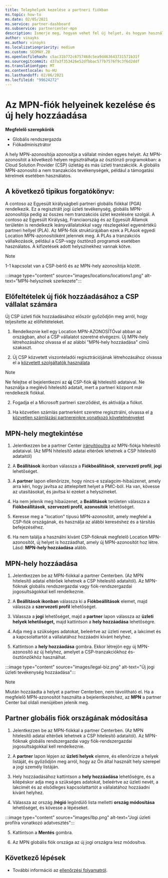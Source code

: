```yaml
---
title: Telephelyek kezelése a partneri fiókban
ms.topic: how-to
ms.date: 02/05/2021
ms.service: partner-dashboard
ms.subservice: partnercenter-mpn
description: Ismerje meg, hogyan vehet fel új helyet, és hogyan használják a Location MPN ID-t az ösztönző programok, a CSP-üzleti, az előfizetések és az egyéb tranzakciók során.
author: vinayks
ms.author: vinayks
ms.localizationpriority: medium
ms.custom: SEOMAY.20
ms.openlocfilehash: c5ac31b772c6757468c5ea9d463643731571b31f
ms.sourcegitcommit: d37a3f353426e52dfbbac577b7576f9c3f6d2ddf
ms.translationtype: MT
ms.contentlocale: hu-HU
ms.lasthandoff: 02/06/2021
ms.locfileid: "99624272"
---
```

# <a name="manage-your-mpn-account-locations-and-add-a-new-location"></a>Az MPN-fiók helyeinek kezelése és új hely hozzáadása


**Megfelelő szerepkörök**

- Globális rendszergazda
- Fiókadminisztrátor

A hely MPN-azonosítója azonosítja a vállalat minden egyes helyét. Az MPN-azonosítót a következő helyen regisztrálhatja az ösztönző programokban: a Cloud Solution Provider (CSP) üzletág és más üzleti tranzakciók. A globális MPN-azonosító a nem tranzakciós tevékenységek, például a támogatási kérelmek esetében használatos.

## <a name="the-following-is-a-typical-scenario"></a>A következő tipikus forgatókönyv:

A contoso az Egyesült királyságbeli partneri globális fiókkal (PGA) rendelkezik. Ez a regisztrált jogi üzleti tevékenység, globális MPN-azonosítója pedig az összes nem tranzakciós üzlet kezelésére szolgál. A contoso az Egyesült Királyság, Franciaország és az Egyesült Államok területén is rendelkezik leányvállalatokkal vagy részlegekkel egyenértékű partneri hellyel (PLA). Az MPN-fiók struktúrájában ezek a PLAsok egyedi Location MPN-azonosítóként jelennek meg. A PLAs a tranzakciós vállalkozások, például a CSP-vagy ösztönző programok esetében használatos. A kifizetések adott helyszínekhez vannak kötve. 

>[!NOTE]
>1-1 kapcsolat van a CSP-bérlő és az MPN-hely azonosítója között.

:::image type="content" source="images/locations/locations1.png" alt-text="MPN-helyszínek szerkezete":::

## <a name="prerequisites-in-order-to-add-a-new-account-for-a-csp-business"></a>Előfeltételek új fiók hozzáadásához a CSP vállalat számára

Új CSP üzleti fiók hozzáadásához először győződjön meg arról, hogy teljesítette az előfeltételeket.

1. Rendelkeznie kell egy Location MPN-AZONOSÍTÓval abban az országban, ahol a CSP vállalatot szeretné elvégezni. Új MPN-hely létrehozásához olvassa el az alábbi "MPN-hely hozzáadása" című szakaszt.
  
1. Új CSP közvetett viszonteladói regisztrációjának létrehozásához olvassa el a [közvetett szolgáltatók használata](indirect-reseller-tasks-in-partner-center.md#get-started) 

>[!NOTE] 
 >Ne felejtse el bejelentkezni az **új** CSP-fiók **új** hitelesítő adataival. Ne használja a meglévő hitelesítő adatait, mert a partneri központ már rendelkezik fiókkal.

2. Fogadja el a Microsoft partneri szerződést, és aktiválja a fiókot.

1. Ha közvetlen számlás partnerként szeretne regisztrálni, olvassa el [a közvetlen számlázási partnereinkre vonatkozó követelményeket](direct-partner-new-requirements.md)

## <a name="view-your-mpn-locations"></a>MPN-hely megtekintése

1. Jelentkezzen be a partner Center [irányítópultra](https://partner.microsoft.com/dashboard/home) az MPN-fiókja hitelesítő adataival. (Az MPN hitelesítő adatai eltérőek lehetnek a CSP hitelesítő adataitól) 
 
1. A **Beállítások** ikonban válassza a **Fiókbeállítások**, **szervezeti profil**, **jogi** lehetőséget. 

1. A **partner** lapon ellenőrizze, hogy nincs-e szalagcím-hibaüzenet, amely arra kéri, hogy javítsa az áttelepített helyet a PMC-ból. Ha van, kövesse az utasításokat, és javítsa ki ezeket a helyszíneket. 

3. Ha nem jelenik meg hibaüzenet, a  **Beállítások** területen válassza a  **Fiókbeállítások**, **szervezeti profil**, **azonosítók** lehetőséget.

4. Keresse meg a "location" típusú MPN-azonosítót, amely megfelel a CSP-fiók országának, és használja az alábbi kereséshez és a társítás befejezéséhez.

5. Ha nem találja a használni kívánt CSP-fióknak megfelelő Location MPN-azonosítót, új helyet is hozzáadhat, amely új MPN-azonosítót hoz létre. Lásd: **MPN-hely hozzáadása** alább.

## <a name="add-an-mpn-location"></a>MPN-hely hozzáadása

1. Jelentkezzen be az MPN-fiókkal a partner Centerben. (Az MPN hitelesítő adatai eltérőek lehetnek a CSP hitelesítő adataitól). Az MPN-fióknak globális rendszergazdai vagy fiók-rendszergazdai jogosultságokkal kell rendelkeznie. 

1. A **Beállítások ikonban** válassza ki a **Fiókbeállítások** elemet, majd válassza a **szervezeti profil** lehetőséget.

2. Válassza a **jogi** lehetőséget, majd a **partner** lapon válassza az **üzleti helyek lehetőséget,** majd kattintson a **hely hozzáadása** lehetőségre.

3. Adja meg a szükséges adatokat, beleértve az üzleti nevet, a lakcímet és a kapcsolattartót a vállalatához hozzáadni kívánt helyhez.
 
1. Kattintson a **hely hozzáadása** gombra. Ekkor létrejön egy új MPN-azonosító az új helyhez, amelyet a CSP-tranzakciókhoz és-ösztönzőkhöz használhat.

:::image type="content" source="images/legal-biz.png" alt-text="Új jogi üzleti tevékenység hozzáadása":::

> [!NOTE]
> Miután hozzáadta a helyet a partner Centerben, nem távolítható el. Ha a megfelelő MPN-azonosítót használta a bejelentkezéshez, az **MPN** a partner Center bal oldali menüjében jelenik meg.

## <a name="change-country-of-partner-global-account"></a>Partner globális fiók országának módosítása 

1. Jelentkezzen be az MPN-fiókkal a partner Centerben. (Az MPN hitelesítő adatai eltérőek lehetnek a CSP hitelesítő adataitól). Az MPN-fióknak globális rendszergazdai vagy fiók-rendszergazdai jogosultságokkal kell rendelkeznie. 

2. A **partner** lapon lépjen az **üzleti helyek** elemre, és ellenőrizze a helyek listáját, és győződjön meg arról, hogy az Ön által használt hely szerepel a jogi személy listáján. 
 
1. Hely hozzáadásához kattintson a **hely hozzáadása** lehetőségre, és a kilépéskor adja meg a szükséges adatokat, beleértve az üzleti nevét, a lakcímét és az elsődleges kapcsolattartót a vállalatához hozzáadni kívánt helyhez. 
 
1. Válassza az ország **/régió** legördülő lista melletti **ország módosítása** lehetőséget, és kövesse a lépéseket. 

:::image type="content" source="images/lbp.png" alt-text="Jogi üzleti profilra vonatkozó adatvesztés":::

5. Kattintson a **Mentés** gombra.

6. Az MPN globális fiók országa az új jogi országra lesz módosítva.
  
## <a name="next-steps"></a>Következő lépések

- További információ az [ellenőrzési folyamatról](verification-responses.md).
